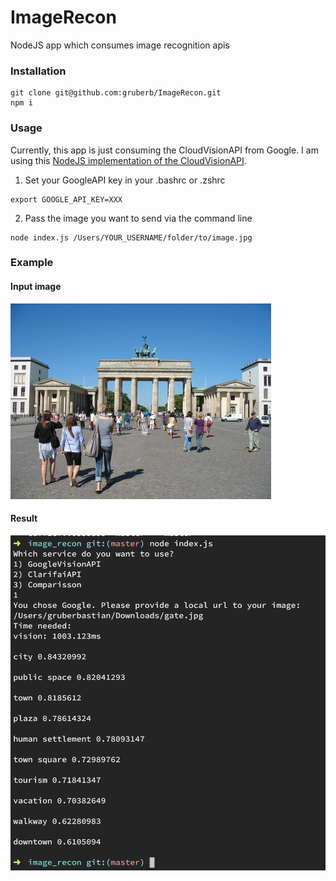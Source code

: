# ImageRecon
NodeJS app which consumes image recognition apis

### Installation
```
git clone git@github.com:gruberb/ImageRecon.git
npm i
```


### Usage

Currently, this app is just consuming the CloudVisionAPI from Google. I am using this [NodeJS implementation of the CloudVisionAPI](https://github.com/tejitak/node-cloud-vision-api).

1. Set your GoogleAPI key in your .bashrc or .zshrc
```
export GOOGLE_API_KEY=XXX
```

2. Pass the image you want to send via the command line
```
node index.js /Users/YOUR_USERNAME/folder/to/image.jpg
```

### Example 

#### Input image
![alt tag](https://raw.githubusercontent.com/gruberb/ImageRecon/master/assets/gate.jpg)

#### Result
![alt tag](https://raw.githubusercontent.com/gruberb/ImageRecon/master/assets/example.png)
